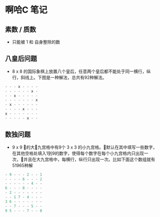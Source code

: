 # 啊哈C 笔记

## 素数 / 质数

- 只能被 1 和 自身整除的数

## 八皇后问题

- 8 x 8 的国际象棋上放置八个皇后，任意两个皇后都不能处于同一横行，纵行，斜线上。下图是一种解法，总共有92种解法。

```c
- - - x - - - -
- - - - - - x -
- - x - - - - -
- - - - - - - x
- x - - - - - -
- - - - x - - -
x - - - - - - -
- - - - - x - -
```

## 数独问题

- 9 x 9 的大九宫格中有9个 3 x 3 的小九宫格。默认在其中填写一些数字，在其他空格处填入1到9的数字，使得每个数字在每个小九宫格内只出现一次，并且在大九宫格中，每横行，纵行只出现一次。比如下面这个数组就有51965种解

```c
- 9 - - - 2 - - 1
- - - - 6 - - - 2
- - - - - - 4 - -
6 - - - 8 - - - -
- 2 - - - - - - -
- - 1 7 - 4 - - -
3 6 - - - - - - -
- - 7 - - - 5 - -
9 5 - - - 7 - - 8
```